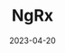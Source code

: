 ---
title: "NgRx"
type: docs
linkTitle: "NgRx"
weight: 101
date: 2023-04-20
description: >
  NgRx Übersicht
---